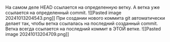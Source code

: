 На самом деле HEAD ссылается на определенную ветку. А ветка уже ссылается на определенный commit. 
![[Pasted image 20241013204543.png]]
При создании нового коммита git автоматически делает так, чтобы ветка ссылалась на последний созданный commit. Ветка всегда ссылается на последний коммит в ЭТОЙ ветке.
![[Pasted image 20241013204709.png]]